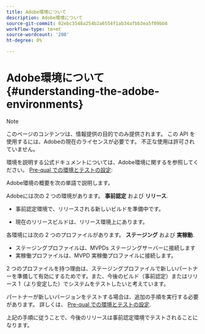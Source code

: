 ```yaml
---
title: Adobe環境について
description: Adobe環境について
source-git-commit: 02ebc3548a254b2a6554f1ab34afbb3ea5f09bb8
workflow-type: tm+mt
source-wordcount: '208'
ht-degree: 0%

---
```


# Adobe環境について {#understanding-the-adobe-environments}

>[!NOTE]
>
>このページのコンテンツは、情報提供の目的でのみ提供されます。 この API を使用するには、Adobeの現在のライセンスが必要です。 不正な使用は許可されていません。

環境を説明する公式ドキュメントについては、Adobe環境に関するを参照してください。 [Pre-qual での環境とテストの設定](/help/authentication/setting-up-your-environment-and-testing-in-prequal.md):

Adobe環境の概要を次の単語で説明します。

Adobeには次の 2 つの環境があります。 **事前認定** および **リリース**.

* 事前認定環境で、リリースされる新しいビルドを準備中です。

* 現在のリリースビルドは、リリース環境上にあります。

各環境には次の 2 つのプロファイルがあります。 **ステージング** および **実稼動**.

* ステージングプロファイルは、MVPDs ステージングサーバーに接続します
* 実稼働プロファイルは、MVPD 実稼働プロファイルに接続します。

2 つのプロファイルを持つ理由は、ステージングプロファイルで新しいパートナーを準備して有効にするためです。また、今後のビルド（事前認定）またはリリース 1（より安定した）でシステムをテストしたいと考えています。

パートナーが新しいバージョンをテストする場合は、追加の手順を実行する必要があります。 詳しくは、 [Pre-qual での環境とテストの設定](/help/authentication/setting-up-your-environment-and-testing-in-prequal.md).

上記の手順に従うことで、今後のリリースは事前認定環境でテストされることになります。
